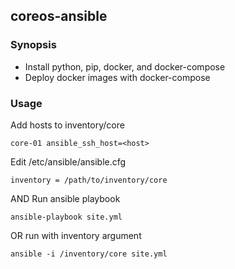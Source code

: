 ## coreos-ansible

### Synopsis

* Install python, pip, docker, and docker-compose
* Deploy docker images with docker-compose

### Usage

Add hosts to inventory/core

    core-01 ansible_ssh_host=<host>

Edit /etc/ansible/ansible.cfg

    inventory = /path/to/inventory/core

AND Run ansible playbook

    ansible-playbook site.yml
    
OR run with inventory argument

    ansible -i /inventory/core site.yml